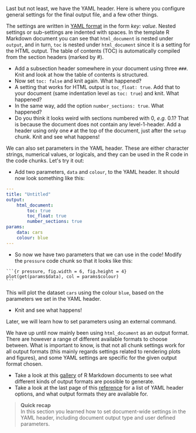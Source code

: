 Last but not least, we have the YAML header. Here is where you configure
general settings for the final output file, and a few other things.

The settings are written in [YAML format](https://en.wikipedia.org/wiki/YAML)
in the form *key: value*. Nested settings or sub-settings are indented with
spaces. In the template R Markdown document you can see that `html_document` is
nested under `output`, and in turn, `toc` is nested under `html_document` since
it is a setting for the HTML output. The table of contents (TOC) is
automatically compiled from the section headers (marked by #).

* Add a subsection header somewhere in your document using three `###`. Knit
  and look at how the table of contents is structured.
* Now set `toc: false` and knit again. What happened?
* A setting that works for HTML output is `toc_float: true`. Add that to your
  document (same indentation level as `toc: true`) and knit. What happened?
* In the same way, add the option `number_sections: true`. What happened?
* Do you think it looks weird with sections numbered with 0, *e.g.* 0.1? That is
  because the document does not contain any level-1-header. Add a header using
  only one `#` at the top of the document, just after the `setup` chunk. Knit
  and see what happens!

We can also set parameters in the YAML header. These are either character
strings, numerical values, or logicals, and they can be used in the R code in
the code chunks. Let's try it out:

* Add two parameters, `data` and `colour`, to the YAML header. It should now
  look something like this:

```yaml
---
title: "Untitled"
output:
    html_document:
        toc: true
        toc_float: true
        number_sections: true
params:
    data: cars
    colour: blue
---
```

* So now we have two parameters that we can use in the code! Modify the
  `pressure` code chunk so that it looks like this:

````
```{r pressure, fig.width = 6, fig.height = 4}
plot(get(params$data), col = params$colour)
```
````

This will plot the dataset `cars` using the colour `blue`, based on the
parameters we set in the YAML header.

* Knit and see what happens!

Later, we will learn how to set parameters using an external command.

We have up until now mainly been using `html_document` as an output format.
There are however a range of different available formats to choose between.
What is important to know, is that not all chunk settings work for all output
formats (this mainly regards settings related to rendering plots and figures),
and some YAML settings are specific for the given output format chosen.

* Take a look at this [gallery](http://rmarkdown.rstudio.com/gallery.html) of
  R Markdown documents to see what different kinds of output formats are
  possible to generate.
* Take a look at the last page of this [reference](
  https://www.rstudio.com/wp-content/uploads/2015/03/rmarkdown-reference.pdf)
  for a list of YAML header options, and what output formats they are available
  for.

> **Quick recap** <br>
> In this section you learned how to set document-wide settings in the YAML
> header, including document output type and user defined parameters.

